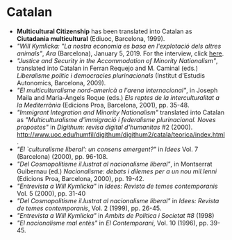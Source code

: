 # Catalan

- **Multicultural Citizenship** has been translated into Catalan as **Ciutadania multicultural** (Ediuoc, Barcelona, 1999).
- _"Will Kymlicka: "La nostra economia es basa en l'explotació dels altres animals"_, _Ara_ (Barcelona), January 5, 2019\. For the interview, click [here](https://www.ara.cat/dossier/Will-Kymlicka-economia-explotacio-animals_0_2156784336.html/).
- _"Justice and Security in the Accommodation of Minority Nationalism"_, translated into Catalan in Ferran Requejo and M. Caminal (eds.) _Liberalisme politic i democracies plurinacionals_ (Institut d'Estudis Autonomics, Barcelona, 2009).
- _"El multiculturalisme nord-americà a l'arena internacional"_, in Joseph Maila and Maria-Àngels Roque (eds.) _Els reptes de la interculturalitat a la Mediterrània_ (Edicions Proa, Barcelona, 2001), pp. 35-48.
- _"Immigrant Integration and Minority Nationalism"_ translated into Catalan as _"Multiculturalisme d'immigració i federalisme plurinacional. Noves propostes"_ in _Digithum: revisa digital d'humanitas_ #2 (2000). <http://www.uoc.edu/humfil/digithum/digithum2/catala/teorica/index.html>.
- _"El `culturalisme liberal': un consens emergent?"_ in _Idees_ Vol. 7 (Barcelona) (2000), pp. 96-108.
- _"Del Cosmopolitisme il.lustrat al nacionalisme liberal"_, in Montserrat Guibernau (ed.) _Nacionalisme: debats i dilemes per a un nou mil.lenni_ (Edicions Proa, Barcelona, 2000), pp. 19-42.
- _"Entrevista a Will Kymlicka"_ in _Idees: Revista de temes contemporanis_ Vol. 5 (2000), pp. 31-40
- _"Del Cosmopolitisme il.lustrat al nacionalisme liberal"_ in _Idees: Revista de temes contemporanis_, Vol. 2 (1999), pp. 26-45.
- _"Entrevista a Will Kymlicka"_ in _Ambits de Politica i Societat #8_ (1998)
- _"El nacionalisme mal entès"_ in _El Contemporani_, Vol. 10 (1996), pp. 39-45.
